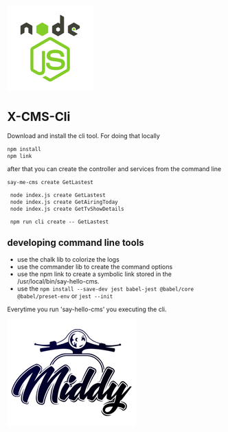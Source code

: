 ![X-Spring-Cli](./_media/node-js.png)

# X-CMS-Cli

Download and install the cli tool.
For doing that locally 

```$bash
npm install
npm link
```
after that you can create the controller and services from the command line
```$bash
say-me-cms create GetLastest
```
```$bash
 node index.js create GetLastest
 node index.js create GetAiringToday
 node index.js create GetTvShowDetails
```
```$bash
 npm run cli create -- GetLastest
```


## developing command line tools
- use the chalk lib to colorize the logs
- use the commander lib to create the command options
- use the npm link to create a symbolic link stored in the /usr/local/bin/say-hello-cms.
- use the `npm install --save-dev jest babel-jest @babel/core @babel/preset-env` or `jest --init`

Everytime you run 'say-hello-cms' you executing the cli.


![X-Spring-Cli](./_media/middy.png)
